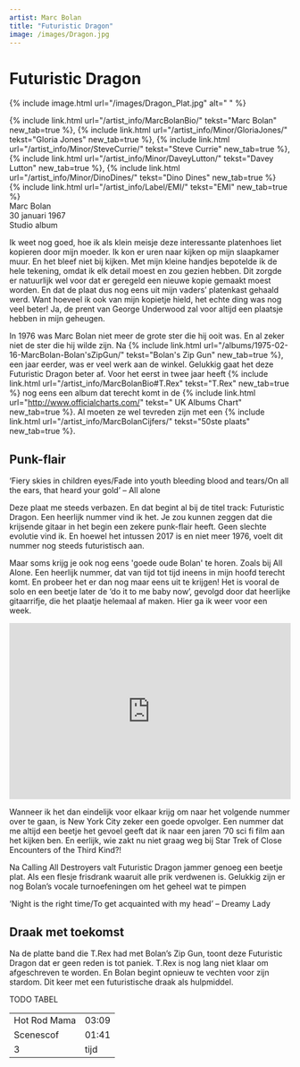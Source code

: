 ```yaml
---
artist: Marc Bolan
title: "Futuristic Dragon"
image: /images/Dragon.jpg
---
```


# Futuristic Dragon

{% include image.html url="/images/Dragon_Plat.jpg" alt=" " %}

<span class="bio-cd">
{% include link.html url="/artist_info/MarcBolanBio/" tekst="Marc Bolan" new_tab=true %}, {% include link.html url="/artist_info/Minor/GloriaJones/" tekst="Gloria Jones" new_tab=true %}, {% include link.html url="/artist_info/Minor/SteveCurrie/" tekst="Steve Currie" new_tab=true %}, {% include link.html url="/artist_info/Minor/DaveyLutton/" tekst="Davey Lutton" new_tab=true %}, {% include link.html url="/artist_info/Minor/DinoDines/" tekst="Dino Dines" new_tab=true %}<br>
{% include link.html url="/artist_info/Label/EMI/" tekst="EMI" new_tab=true %}<br>
</span>
Marc Bolan<br>
30 januari 1967<br>Studio album

Ik weet nog goed, hoe ik als klein meisje deze interessante platenhoes liet kopieren door mijn moeder. Ik kon er uren naar kijken op mijn slaapkamer muur. En het bleef niet bij kijken. Met mijn kleine handjes bepotelde ik de hele tekening, omdat ik elk detail moest en zou gezien hebben. Dit zorgde er natuurlijk wel voor dat er geregeld een nieuwe kopie gemaakt moest worden. En dat de plaat dus nog eens uit mijn vaders’ platenkast gehaald werd. Want hoeveel ik ook van mijn kopietje hield, het echte ding was nog veel beter! Ja, de prent van <span tooltip="George Underwood is een kunstenaar die in de jaren ’70 wel vaker album-covers maakte (zoals o.a. voor David Bowie).">George Underwood</span> zal voor altijd een plaatsje hebben in mijn geheugen.   In 1976 was Marc Bolan niet meer de grote ster die hij ooit was. En al zeker niet de ster die hij wilde zijn. Na {% include link.html url="/albums/1975-02-16-MarcBolan-Bolan'sZipGun/" tekst="Bolan's Zip Gun" new_tab=true %}, een jaar eerder, was er veel werk aan de winkel. Gelukkig gaat het deze <span class="engels">Futuristic Dragon</span> beter af. Voor het eerst in twee jaar heeft {% include link.html url="/artist_info/MarcBolanBio#T.Rex" tekst="T.Rex" new_tab=true %} nog eens een album dat terecht komt in de {% include link.html url="http://www.officialcharts.com/" tekst=" UK Albums Chart" new_tab=true %}. Al moeten ze wel tevreden zijn met een {% include link.html url="/artist_info/MarcBolanCijfers/" tekst="50ste plaats" new_tab=true %}.

## Punk-flair

<div class="uitgelicht">‘Fiery skies in children eyes/Fade into youth bleeding blood and tears/On all the ears, that heard your gold’ – All alone</div>

Deze plaat me steeds verbazen. En dat begint al bij de titel <span class="engels">track</span>: <span class="engels">Futuristic Dragon</span>. Een heerlijk nummer vind ik het. Je zou kunnen zeggen dat die krijsende gitaar in het begin een zekere punk-flair heeft. Geen slechte evolutie vind ik. En hoewel het intussen 2017 is en niet meer 1976, voelt dit nummer nog steeds futuristisch aan.Maar soms krijg je ook nog eens 'goede oude Bolan' te horen. Zoals bij <span class="engels">All Alone</span>. Een heerlijk nummer, dat van tijd tot tijd ineens in mijn hoofd terecht komt. En probeer het er dan nog maar eens uit te krijgen! Het is vooral de solo en een beetje later de ‘<span class="engels">do it to me baby now</span>’, gevolgd door dat heerlijke gitaarrifje, die het plaatje helemaal af maken. Hier ga ik weer voor een week. 

<iframe width="100%" height="315" src="https://www.youtube.com/embed/yElYsot2mYA" frameborder="0" allowfullscreen></iframe>

Wanneer ik het dan eindelijk voor elkaar krijg om naar het volgende nummer over te gaan, <span class="engels">is New York City</span> zeker een goede opvolger. Een nummer dat me altijd een beetje het gevoel geeft dat ik naar een jaren ’70 sci fi film aan het kijken ben. En eerlijk, wie zakt nu niet graag weg bij <span class="engels">Star Trek</span> of <span class="engels">Close Encounters of the Third Kind</span>?!

Na <span class="engels">Calling All Destroyers</span> valt <span class="engels">Futuristic Dragon</span> jammer genoeg een beetje plat. Als een flesje frisdrank waaruit alle prik verdwenen is. Gelukkig zijn er nog Bolan’s vocale turnoefeningen om het geheel wat te pimpen

<div class="uitgelicht">‘Night is the right time/To get acquainted with my head’ – Dreamy Lady</div>

## Draak met toekomst

Na de platte band die T.Rex had met <span class="engels">Bolan’s Zip Gun</span>, toont deze <span class="engels">Futuristic Dragon</span> dat er geen reden is tot paniek. T.Rex is nog lang niet klaar om afgeschreven te worden. En Bolan begint opnieuw te vechten voor zijn <span class="engels">stardom</span>. Dit keer met een futuristische draak als hulpmiddel. 


TODO TABEL
<table>
	<tr>
		<td>Hot Rod Mama</td>
		<td>03:09</td>
	</tr>
	<tr>
		<td>Scenescof</td>
		<td>01:41</td>
	</tr>
	<tr>
		<td>3</td>
		<td>tijd</td>
	</tr>
</table>

<div class="witregel"> </div>
